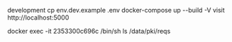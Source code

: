 development
cp env.dev.example .env
docker-compose up --build -V
visit http://localhost:5000

<!-- vpn_server_openvpn-pki  -->
docker exec -it 2353300c696c /bin/sh
ls /data/pki/reqs
